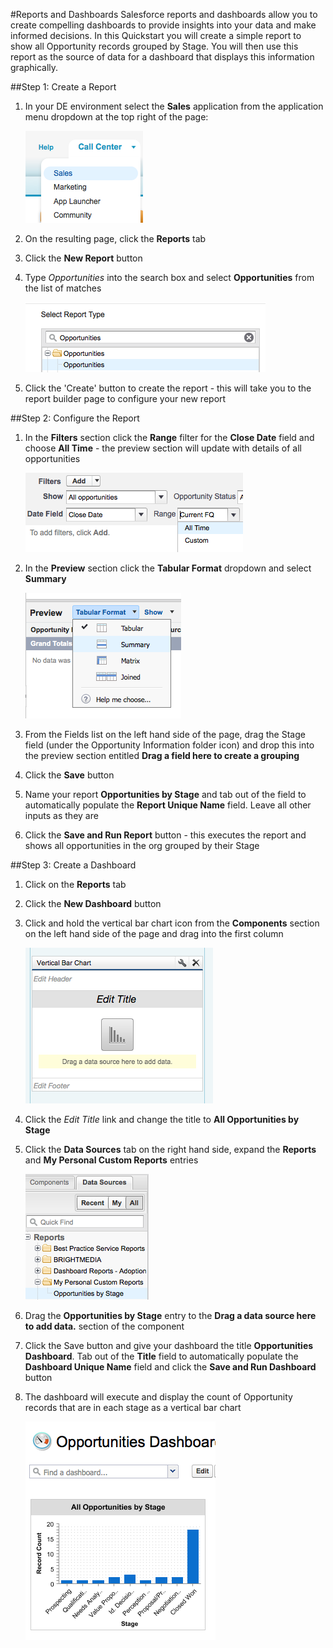 #Reports and Dashboards
Salesforce reports and dashboards allow you to create compelling dashboards to provide insights into your data and make informed decisions. In this Quickstart you will create a simple report to show all Opportunity records grouped by Stage. You will then use this report as the source of data for a dashboard that displays this information graphically.

##Step 1: Create a Report

1. In your DE environment select the **Sales** application from the application menu dropdown at the top right of the page:

    ![](images/salesapp.png)
    
2. On the resulting page, click the **Reports** tab  
3. Click the **New Report** button  
4. Type *Opportunities* into the search box and select **Opportunities** from the list of matches

    ![](images/selrep.png)
    
5. Click the 'Create' button to create the report - this will take you to the report builder page to configure your new report

##Step 2: Configure the Report
1. In the **Filters** section click the **Range** filter for the **Close Date** field and choose **All Time** - the preview section will update with details of all opportunities

    ![](images/alltime.png)
   
2. In the **Preview** section click the **Tabular Format** dropdown and select **Summary**

    ![](images/summary.png)
    
3. From the Fields list on the left hand side of the page, drag the Stage field (under the Opportunity Information folder icon) and drop this into the preview section entitled **Drag a field here to create a grouping**
5. Click the **Save** button
6. Name your report **Opportunities by Stage** and tab out of the field to automatically populate the **Report Unique Name** field. Leave all other inputs as they are
7. Click the **Save and Run Report** button - this executes the report and shows all opportunities in the org grouped by their Stage

##Step 3: Create a Dashboard
1. Click on the **Reports** tab  
2. Click the **New Dashboard** button  
3. Click and hold the vertical bar chart icon from the **Components** section on the left hand side of the page and drag into the first column

    ![](images/dbvbcomp.png)
    
4. Click the *Edit Title* link and change the title to **All Opportunities by Stage**  
5. Click the **Data Sources** tab on the right hand side, expand the **Reports** and **My Personal Custom Reports** entries

    ![](images/dsrep.png)
    
6. Drag the **Opportunities by Stage** entry to the **Drag a data source here to add data.** section of the component  
7. Click the Save button and give your dashboard the title **Opportunities Dashboard**. Tab out of the **Title** field to automatically populate the **Dashboard Unique Name** field and click the **Save and Run Dashboard** button  
8. The dashboard will execute and display the count of Opportunity records that are in each stage as a vertical bar chart  

   ![](images/dbresult.png)